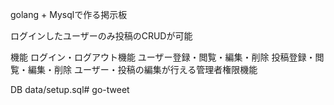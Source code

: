golang + Mysqlで作る掲示板

ログインしたユーザーのみ投稿のCRUDが可能

機能
ログイン・ログアウト機能
ユーザー登録・閲覧・編集・削除
投稿登録・閲覧・編集・削除
ユーザー・投稿の編集が行える管理者権限機能


DB
data/setup.sql# go-tweet
